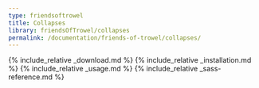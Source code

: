```yaml
---
type: friendsoftrowel
title: Collapses
library: friendsOfTrowel/collapses
permalink: /documentation/friends-of-trowel/collapses/
---
```


{% include_relative _download.md %}
{% include_relative _installation.md %}
{% include_relative _usage.md %}
{% include_relative _sass-reference.md %}
<!-- {% include_relative _javascript-reference.md %} -->
